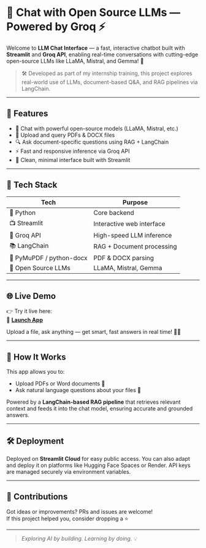 # 💬 Chat with Open Source LLMs — Powered by Groq ⚡️

Welcome to **LLM Chat Interface** — a fast, interactive chatbot built with **Streamlit** and **Groq API**, enabling real-time conversations with cutting-edge open-source LLMs like LLaMA, Mistral, and Gemma! 🚀

> 🛠️ Developed as part of my internship training, this project explores real-world use of LLMs, document-based Q&A, and RAG pipelines via LangChain.

---

## 🌟 Features

- 🧠 Chat with powerful open-source models (LLaMA, Mistral, etc.)
- 📄 Upload and query PDFs & DOCX files
- 🔍 Ask document-specific questions using RAG + LangChain
- ⚡ Fast and responsive inference via Groq API
- 🎨 Clean, minimal interface built with Streamlit

---

## 🧰 Tech Stack

| Tech         | Purpose                           |
|--------------|-----------------------------------|
| 🐍 Python     | Core backend                     |
| 📺 Streamlit  | Interactive web interface         |
| 🔗 Groq API   | High-speed LLM inference          |
| 📚 LangChain  | RAG + Document processing         |
| 📄 PyMuPDF / python-docx | PDF & DOCX parsing  |
| 🧠 Open Source LLMs | LLaMA, Mistral, Gemma       |

---

## 🌐 Live Demo

👉 Try it live here:  
🔗 **[Launch App](https://grochat-707.streamlit.app/)**

Upload a file, ask anything — get smart, fast answers in real time! 🧾✨

---

## 📂 How It Works

This app allows you to:

- Upload PDFs or Word documents 📄
- Ask natural language questions about your files 🧠

Powered by a **LangChain-based RAG pipeline** that retrieves relevant context and feeds it into the chat model, ensuring accurate and grounded answers.

---

## 🛠️ Deployment

Deployed on **Streamlit Cloud** for easy public access. You can also adapt and deploy it on platforms like Hugging Face Spaces or Render. API keys are managed securely via environment variables.

---

## 🤝 Contributions

Got ideas or improvements? PRs and issues are welcome!  
If this project helped you, consider dropping a ⭐

---

> _Exploring AI by building. Learning by doing._ 💡
